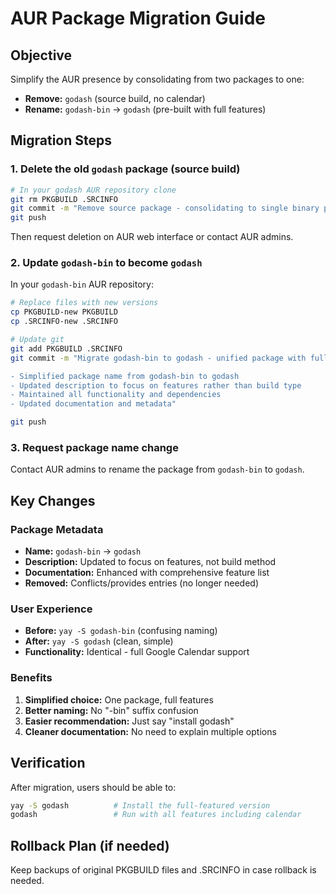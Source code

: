 # AUR Package Migration Guide

## Objective
Simplify the AUR presence by consolidating from two packages to one:
- **Remove:** `godash` (source build, no calendar)  
- **Rename:** `godash-bin` → `godash` (pre-built with full features)

## Migration Steps

### 1. Delete the old `godash` package (source build)
```bash
# In your godash AUR repository clone
git rm PKGBUILD .SRCINFO
git commit -m "Remove source package - consolidating to single binary package"
git push
```

Then request deletion on AUR web interface or contact AUR admins.

### 2. Update `godash-bin` to become `godash`

In your `godash-bin` AUR repository:

```bash
# Replace files with new versions
cp PKGBUILD-new PKGBUILD
cp .SRCINFO-new .SRCINFO

# Update git
git add PKGBUILD .SRCINFO
git commit -m "Migrate godash-bin to godash - unified package with full features

- Simplified package name from godash-bin to godash
- Updated description to focus on features rather than build type  
- Maintained all functionality and dependencies
- Updated documentation and metadata"

git push
```

### 3. Request package name change
Contact AUR admins to rename the package from `godash-bin` to `godash`.

## Key Changes

### Package Metadata
- **Name:** `godash-bin` → `godash`
- **Description:** Updated to focus on features, not build method
- **Documentation:** Enhanced with comprehensive feature list
- **Removed:** Conflicts/provides entries (no longer needed)

### User Experience
- **Before:** `yay -S godash-bin` (confusing naming)
- **After:** `yay -S godash` (clean, simple)
- **Functionality:** Identical - full Google Calendar support

### Benefits
1. **Simplified choice:** One package, full features
2. **Better naming:** No "-bin" suffix confusion  
3. **Easier recommendation:** Just say "install godash"
4. **Cleaner documentation:** No need to explain multiple options

## Verification

After migration, users should be able to:
```bash
yay -S godash          # Install the full-featured version
godash                 # Run with all features including calendar
```

## Rollback Plan (if needed)
Keep backups of original PKGBUILD files and .SRCINFO in case rollback is needed.